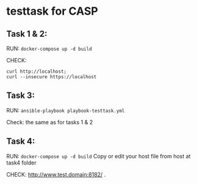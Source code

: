 # testtask for CASP
## Task 1 & 2:

RUN: ``` docker-compose up -d build ```

CHECK: 
``` curl http://localhost:8181;
curl http://localhost;
curl --insecure https://localhost 
```

## Task 3:

RUN: ``` ansible-playbook playbook-testtask.yml ```

Check: the same as for tasks 1 & 2

## Task 4:

RUN: ``` docker-compose up -d build ```
Copy or edit your host file from host at task4 folder

CHECK:   http://www.test.domain:8182/ .
